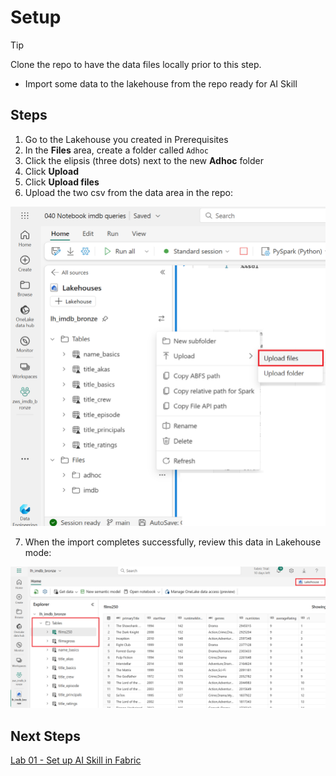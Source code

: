 # Setup

> [!TIP]
> Clone the repo to have the data files locally prior to this step.

- Import some data to the lakehouse from the repo ready for AI Skill

## Steps
1.  Go to the Lakehouse you created in Prerequisites
2. In the **Files** area, create a folder called `Adhoc`
3. Click the elipsis (three dots) next to the new **Adhoc** folder
4. Click **Upload**
5. Click **Upload files**
6. Upload the two csv from the data area in the repo:

![Upload Files](/images/uploadfiles.png)

7. When the import completes successfully, review this data in Lakehouse mode:

![Lakehouse Mode](/images/lakehousemode.png)

## Next Steps
[Lab 01 - Set up AI Skill in Fabric](/labs/lab01/lab01.md)